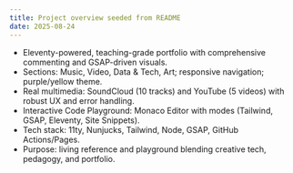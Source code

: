```yaml
---
title: Project overview seeded from README
date: 2025-08-24
---
```


- Eleventy-powered, teaching-grade portfolio with comprehensive commenting and GSAP-driven visuals.
- Sections: Music, Video, Data & Tech, Art; responsive navigation; purple/yellow theme.
- Real multimedia: SoundCloud (10 tracks) and YouTube (5 videos) with robust UX and error handling.
- Interactive Code Playground: Monaco Editor with modes (Tailwind, GSAP, Eleventy, Site Snippets).
- Tech stack: 11ty, Nunjucks, Tailwind, Node, GSAP, GitHub Actions/Pages.
- Purpose: living reference and playground blending creative tech, pedagogy, and portfolio.
